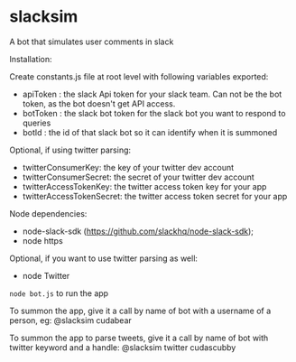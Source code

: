 # slacksim
A bot that simulates user comments in slack

Installation:

Create constants.js file at root level with following variables exported:
* apiToken : the slack Api token for your slack team.  Can not be the bot token, as the bot doesn't get API access.
* botToken : the slack bot token for the slack bot you want to respond to queries
* botId : the id of that slack bot so it can identify when it is summoned

Optional, if using twitter parsing:
* twitterConsumerKey: the key of your twitter dev account
* twitterConsumerSecret: the secret of your twitter dev account
* twitterAccessTokenKey: the twitter access token key for your app
* twitterAccessTokenSecret: the twitter access token secret for your app

Node dependencies:
* node-slack-sdk (https://github.com/slackhq/node-slack-sdk);
* node https

Optional, if you want to use twitter parsing as well:
* node Twitter

`node bot.js` to run the app

To summon the app, give it a call by name of bot with a username of a person, eg:
@slacksim cudabear

To summon the app to parse tweets, give it a call by name of bot with twitter keyword and a handle:
@slacksim twitter cudascubby